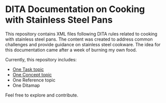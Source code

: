 # DITA Documentation on Cooking with Stainless Steel Pans

This repository contains XML files following DITA rules related to cooking with stainless steel pans. The content was created to address common challenges and provide guidance on stainless steel cookware. The idea for this documentation came after a week of burning my own food. 

Currently, this repository includes:
- [One Task topic](How-to-cook-with-Stainless-Steel-Pans.dita)
- [One Concept topic](WhyStainlessSteel.dita)
- One Reference topic
- One Ditamap

Feel free to explore and contribute.
